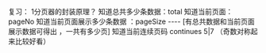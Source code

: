 复习：
1分页器的封装原理？
知道总共多少条数据：total
知道当前页面：pageNo
知道当前页面展示多少条数据 ：pageSize ---- [有总共数据和当前页面展示数据可得出 ，一共有多少页]
知道当前连续页码 continues 5|7 （奇数对称起来比较好看）
